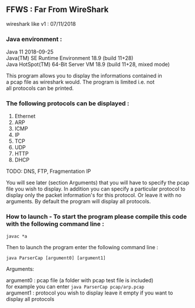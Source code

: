 ## FFWS : Far From WireShark

  wireshark like v1 : 07/11/2018  
  
  ### Java environment :  
  
  Java 11 2018-09-25  
  Java(TM) SE Runtime Environment 18.9 (build 11+28)  
  Java HotSpot(TM) 64-Bit Server VM 18.9 (build 11+28, mixed mode)  
  
  This program allows you to display the informations contained in  
  a pcap file as wireshark would. The program is limited i.e. not   
  all protocols can be printed.  
  
  ### The following protocols can be displayed :  
  
  1. Ethernet  
  2. ARP  
  3. ICMP  
  4. IP  
  5. TCP  
  6. UDP  
  7. HTTP  
  8. DHCP  
  	
  TODO: DNS, FTP, Fragmentation IP  

   You will see later (section Arguments) that you will have to specify the pcap
   file you wish to display. In addition you can specify a particular protocol
   to display only the packet information's for this protocol. Or leave it with
   no arguments. By default the program will display all protocols.

  ### How to launch - To start the program please compile this code with the following command line :
  
  ```javac *a```
  
  Then to launch the program enter the following command line :
  
  ```java ParserCap [argument0] [argument1]```
	
   Arguments:

   argument0 : pcap file (a folder with pcap test file is included)   
   for example you can enter ```java ParserCap pcap/arp.pcap```   
   argument1 : protocol you wish to display leave it empty if you want to display all protocols
